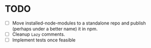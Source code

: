 # TODO

- [ ] Move installed-node-modules to a standalone repo and publish (perhaps under a better name) it in npm.
- [ ] Cleanup `Lazy` comments.
- [ ] Implement tests once feasible
